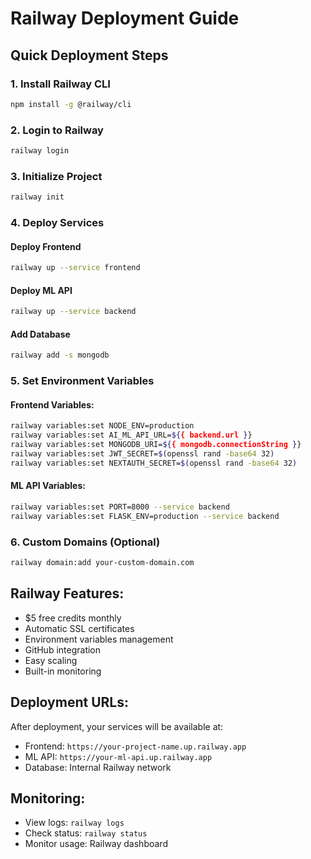 # Railway Deployment Guide

## Quick Deployment Steps

### 1. Install Railway CLI
```bash
npm install -g @railway/cli
```

### 2. Login to Railway
```bash
railway login
```

### 3. Initialize Project
```bash
railway init
```

### 4. Deploy Services

#### Deploy Frontend
```bash
railway up --service frontend
```

#### Deploy ML API
```bash
railway up --service backend
```

#### Add Database
```bash
railway add -s mongodb
```

### 5. Set Environment Variables

#### Frontend Variables:
```bash
railway variables:set NODE_ENV=production
railway variables:set AI_ML_API_URL=${{ backend.url }}
railway variables:set MONGODB_URI=${{ mongodb.connectionString }}
railway variables:set JWT_SECRET=$(openssl rand -base64 32)
railway variables:set NEXTAUTH_SECRET=$(openssl rand -base64 32)
```

#### ML API Variables:
```bash
railway variables:set PORT=8000 --service backend
railway variables:set FLASK_ENV=production --service backend
```

### 6. Custom Domains (Optional)
```bash
railway domain:add your-custom-domain.com
```

## Railway Features:
- $5 free credits monthly
- Automatic SSL certificates
- Environment variables management
- GitHub integration
- Easy scaling
- Built-in monitoring

## Deployment URLs:
After deployment, your services will be available at:
- Frontend: `https://your-project-name.up.railway.app`
- ML API: `https://your-ml-api.up.railway.app`
- Database: Internal Railway network

## Monitoring:
- View logs: `railway logs`
- Check status: `railway status`
- Monitor usage: Railway dashboard
